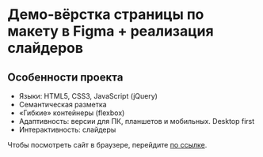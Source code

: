 <h1>Демо-вёрстка страницы по макету в Figma + реализация слайдеров</h1>
<p></p>
<h2>Особенности проекта</h2>
<ul>
  <li>Языки: HTML5, CSS3, JavaScript (jQuery)</li>
  <li>Семантическая разметка</li>
  <li>«Гибкие» контейнеры (flexbox)</li>
  <li>Адаптивность: версии для ПК, планшетов и мобильных. Desktop first</li>
  <li>Интерактивность: слайдеры</li>
</ul>

<p>Чтобы посмотреть сайт в браузере, перейдите <a href="https://jumile.github.io/garden-city/" target="_blank" rel="noopener noreferrer">по ссылке</a>.</p>

